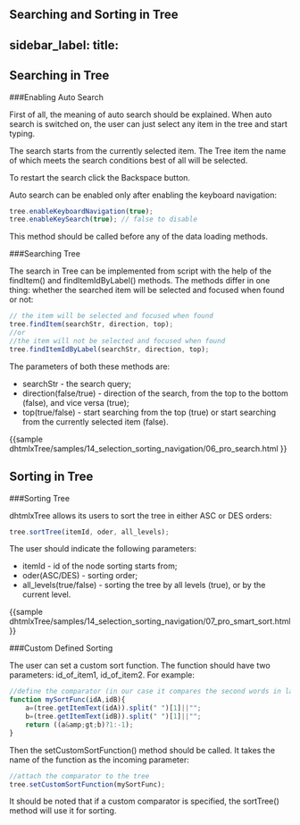 Searching and Sorting in Tree  
---
sidebar_label: 
title: 
---          

Searching in Tree  
----------------------

###Enabling Auto Search 

First of all, the meaning of auto search should be explained. When auto search is switched on, the user can just select any item in the tree and start typing.

The search starts from the currently selected item.
The Tree item the name of which meets the search conditions best of all will be selected. 

To restart the search click the Backspace button.

Auto search can be enabled only after enabling the keyboard navigation:

~~~js
tree.enableKeyboardNavigation(true);
tree.enableKeySearch(true); // false to disable  
~~~

This method should be called before any of the data loading methods.



###Searching Tree 

The search in Tree can be implemented from script with the help of the findItem() and findItemIdByLabel() methods. 
The methods differ in one thing: whether the searched item will be selected and focused when found or not:

~~~js  
// the item will be selected and focused when found
tree.findItem(searchStr, direction, top); 
//or
//the item will not be selected and focused when found 
tree.findItemIdByLabel(searchStr, direction, top); 
~~~

The parameters of both these methods are:

-  searchStr - the search query;
-  direction(false/true) - direction of the search, from the top to the bottom (false), and vice versa (true);
-  top(true/false) - start searching from the top (true) or start searching from the currently selected item (false).

{{sample
dhtmlxTree/samples/14_selection_sorting_navigation/06_pro_search.html
}}

Sorting in Tree  
-------------------

###Sorting Tree 

dhtmlxTree allows its users to sort the tree in either ASC or DES orders:

~~~js
tree.sortTree(itemId, oder, all_levels);  
~~~

The user should indicate the following parameters:

-  itemId - id of the node sorting starts from;
-  oder(ASC/DES) - sorting order;
-  all_levels(true/false) - sorting the tree by all levels (true), or by the current level.

{{sample
dhtmlxTree/samples/14_selection_sorting_navigation/07_pro_smart_sort.html
}}

###Custom Defined Sorting 

The user can set a custom sort function. The function should have two parameters: id_of_item1, id_of_item2. For example:

~~~js
//define the comparator (in our case it compares the second words in labels)
function mySortFunc(idA,idB){
	a=(tree.getItemText(idA)).split(" ")[1]||"";
	b=(tree.getItemText(idB)).split(" ")[1]||"";
    return ((a&amp;gt;b)?1:-1);
}  
~~~

Then the setCustomSortFunction() method should be called. It takes the name of the function as the incoming parameter:

~~~js
//attach the comparator to the tree
tree.setCustomSortFunction(mySortFunc); 
~~~

It should be noted that if a custom comparator is specified, the sortTree() method will use it for sorting.
